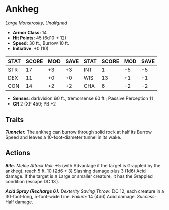 # Ankheg

*Large Monstrosity, Unaligned*

- **Armor Class:** 14
- **Hit Points:** 45 (6d10 + 12)
- **Speed:** 30 ft., Burrow 10 ft.
- **Initiative**: +0 (10)

|STAT|SCORE|MOD|SAVE|STAT|SCORE|MOD|SAVE|
| --- | --- | --- | ---- |---| --- | --- | ---- |
| STR | 17 | +3 | +3 | INT | 1 | -5 | -5 |
| DEX | 11 | +0 | +0 | WIS | 13 | +1 | +1 |
| CON | 14 | +2 | +2 | CHA | 6 | -2 | -2 |

- **Senses**: darkvision 60 ft., tremorsense 60 ft.; Passive Perception 11
- **CR** 2 (XP 450; PB +2

## Traits

***Tunneler.*** The ankheg can burrow through solid rock at half its Burrow Speed and leaves a 10-foot-diameter tunnel in its wake.


## Actions

***Bite.*** *Melee Attack Roll:* +5 (with Advantage if the target is Grappled by the ankheg), reach 5 ft. 10 (2d6 + 3) Slashing damage plus 3 (1d6) Acid damage. If the target is a Large or smaller creature, it has the Grappled condition (escape DC 13).

***Acid Spray (Recharge 6).*** *Dexterity Saving Throw*: DC 12, each creature in a 30-foot-long, 5-foot-wide Line. *Failure:*  14 (4d6) Acid damage. *Success:*  Half damage.

